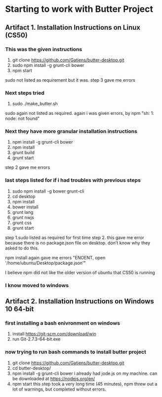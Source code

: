 Starting to work with Butter Project
====================================

Artifact 1. Installation Instructions on Linux (CS50)
--------------------------------------------------

### This was the given instructions

1. git clone https://github.com/Gatiens/butter-desktop.git
2. sudo npm install -g grunt-cli bower
3. npm start

sudo not listed as requirement but it was.
step 3 gave me errors

### Next steps tried

1. sudo ./make_butter.sh

sudo again not listed as required.
again i was given errors, by npm "sh: 1: node: not found"

### Next they have more granular installation instructions

1. npm install -g grunt-cli bower
2. npm install
3. grunt build
4. grunt start

step 2 gave me errors

### last steps listed for if i had troubles with previous steps

1. sudo npm install -g bower grunt-cli
2. cd desktop
3. npm install
4. bower install
5. grunt lang
6. grunt nwjs
7. grunt css
8. grunt start

step 1.sudo listed as required for first time
step 2. this gave me error because there is no package.json file on desktop. don't know why they asked to do this.

npm install again gave me errors "ENOENT, open '/home/ubuntu/Desktop/package.json'"

I believe npm did not like the older version of ubuntu that CS50 is running

### I know moved to windows


Artifact 2. Installation Instructions on Windows 10 64-bit
----------------------------------------------------------

### first installing a bash enivronment on windows
1. install https://git-scm.com/download/win
2. run Git-2.7.3-64-bit.exe

### now trying to run bash commands to install butter project
1. git clone https://github.com/Gatiens/butter-desktop.git
2. cd butter-desktop/
3. npm install -g grunt-cli bower
i already had jode.js on my machine. can be downloaded at https://nodejs.org/en/
4. npm start
this step took a very long time (45 minutes), npm threw out a lot of warnings, but completed without errors.
